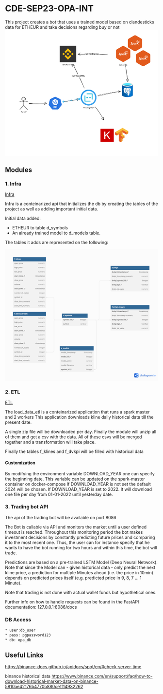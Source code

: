 # CDE-SEP23-OPA-INT

This project creates a bot that uses a trained model based on clandesticks data for ETHEUR and take decisions regarding buy or not
![Architecture](docs/arch.png)


## Modules

### 1. Infra
[Infra](src/infra/)

Infra is a conteinarized api that initializes the db by creating the tables of the project as well as adding important initial data.

Initial data added:
- ETHEUR to table d_symbols
- An already trained model to d_models table. 

The tables it adds are represented on the following:

![DB Schema](docs/Opa.png)


### 2. ETL
[ETL](src/load_data_etl/)

The load_data_etl is a conteinarized application that runs a spark master and 2 workers
This application downloads kline daily historical data till the present date. 

A single zip file will be downloaded per day. 
Finally the module will unzip all of them and get a csv with the data.
All of these csvs will be merged together and a transformation will take place.

Finally the tables f_klines and f_dvkpi will be filled with historical data

#### Customization

By modifying the environment variable DOWNLOAD_YEAR one can specify the beginning date.
This variable can be updated on the spark-master container on docker-compose
If DOWNLOAD_YEAR is not set the default 2024 will be chosen.
If DOWNLOAD_YEAR is set to 2022. It will download one file per day from 01-01-2022 until yesterday date.

### 3. Trading bot API

The api of the trading bot will be available on port 8086

The Bot is callable via API and monitors the market until a user defined timeout is reached. Throughout this monitoring 
period the bot makes investment decisions by constantly predicting future prices and comparing it to the most recent one.
Thus, the user can for instance specify that he wants to have the bot running for two hours and within this time, the bot will trade.

Predictions are based on a pre-trained LSTM Model (Deep Neural Network). Note that since the Model can - given historical data - only 
predict the next kline price, a prediction for multiple Minutes ahead (i.e. the price in 10min) depends on predicted prices 
itself (e.g. predicted price in 9, 8, 7 ... 1 Minute).

Note that trading is not done with actual wallet funds but hypothetical ones.

Further info on how to handle requests can be found in the FastAPI documentation: 127.0.0.1:8086/docs

### DB Access
    * user:db_user 
    * pass: pgpassword123 
    * db: opa_db
    

## Useful Links
https://binance-docs.github.io/apidocs/spot/en/#check-server-time

binance historical data
https://www.binance.com/en/support/faq/how-to-download-historical-market-data-on-binance-5810ae42176b4770b880ce1f14932262